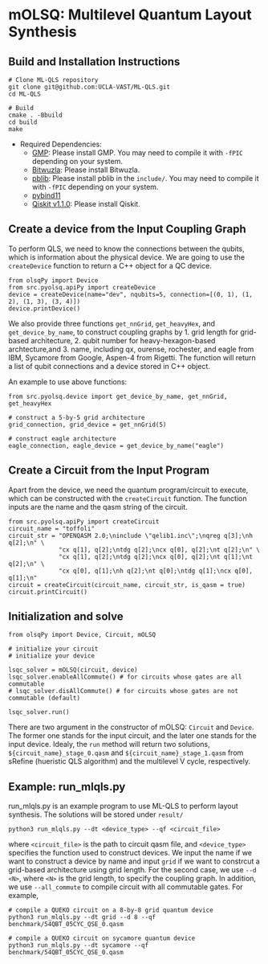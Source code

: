 # mOLSQ: Multilevel Quantum Layout Synthesis

## Build and Installation Instructions

```
# Clone ML-QLS repository
git clone git@github.com:UCLA-VAST/ML-QLS.git
cd ML-QLS

# Build
cmake . -Bbuild
cd build
make
```

- Required Dependencies: 
  - [GMP](https://github.com/alisw/GMP/tree/master): Please install GMP. You may need to compile it with `-fPIC` depending on your system.
  - [Bitwuzla](https://github.com/bitwuzla/bitwuzla/tree/4eda0536800576cb2531ab9ce13292da8f21f0eb): Please install Bitwuzla.
  - [pblib](https://github.com/master-keying/pblib): Please install pblib in the `include/`. You may need to compile it with `-fPIC` depending on your system.
  - [pybind11](https://pybind11.readthedocs.io/en/stable/)
  - [Qiskit v1.1.0](https://docs.quantum.ibm.com/start): Please install Qiskit.

## Create a device from the Input Coupling Graph

To perform QLS, we need to know the connections between the qubits, which is information about the physical device.
We are going to use the `createDevice` function to return a C++ object for a QC device.

```
from olsqPy import Device
from src.pyolsq.apiPy import createDevice
device = createDevice(name="dev", nqubits=5, connection=[(0, 1), (1, 2), (1, 3), (3, 4)])
device.printDevice()
```

We also provide three functions `get_nnGrid`, `get_heavyHex`, and `get_device_by_name`, to construct coupling graphs by 1. grid length for grid-based architecture, 2. qubit number for heavy-hexagon-based archtecture,and 3. name, including qx, ourense, rochester, and eagle from IBM, Sycamore from Google, Aspen-4 from Rigetti.
The function will return a list of qubit connections and a device stored in C++ object.

An example to use above functions:
```
from src.pyolsq.device import get_device_by_name, get_nnGrid, get_heavyHex

# construct a 5-by-5 grid architecture
grid_connection, grid_device = get_nnGrid(5)

# construct eagle architecture
eagle_connection, eagle_device = get_device_by_name("eagle")
```

## Create a Circuit from the Input Program

Apart from the device, we need the quantum program/circuit to execute, which can be constructed with the `createCircuit` function.
The function inputs are the name and the qasm string of the circuit.
```
from src.pyolsq.apiPy import createCircuit
circuit_name = "toffoli"
circuit_str = "OPENQASM 2.0;\ninclude \"qelib1.inc\";\nqreg q[3];\nh q[2];\n" \
              "cx q[1], q[2];\ntdg q[2];\ncx q[0], q[2];\nt q[2];\n" \
              "cx q[1], q[2];\ntdg q[2];\ncx q[0], q[2];\nt q[1];\nt q[2];\n" \
              "cx q[0], q[1];\nh q[2];\nt q[0];\ntdg q[1];\ncx q[0], q[1];\n"
circuit = createCircuit(circuit_name, circuit_str, is_qasm = true)
circuit.printCircuit()
```

## Initialization and solve

```
from olsqPy import Device, Circuit, mOLSQ

# initialize your circuit
# initialize your device

lsqc_solver = mOLSQ(circuit, device)
lsqc_solver.enableAllCommute() # for circuits whose gates are all commutable
# lsqc_solver.disAllCommute() # for circuits whose gates are not commutable (default)

lsqc_solver.run()
```

There are two argument in the constructor of mOLSQ: `Circuit` and `Device`.
The former one stands for the input circuit, and the later one stands for the input device.
Idealy, the `run` method will return two solutions, `${circuit_name}_stage_0.qasm` and `${circuit_name}_stage_1.qasm` from sRefine (hueristic QLS algorithm) and the multilevel V cycle, respectively.

## Example: run_mlqls.py

run_mlqls.py is an example program to use ML-QLS to perform layout synthesis. The solutions will be stored under `result/`
```
python3 run_mlqls.py --dt <device_type> --qf <circuit_file>
```
where `<circuit_file>` is the path to circuit qasm file, and `<device_type>` specifies the function used to construct devices. 
We input the name if we want to construct a device by name and input `grid` if we want to constrcut a grid-based architecture using grid length. 
For the second case, we use `--d <N>`, where `<N>` is the grid length, to specify the coupling graph.
In addition, we use `--all_commute` to compile circuit with all commutable gates.
For example, 
```
# compile a QUEKO circuit on a 8-by-8 grid quantum device
python3 run_mlqls.py --dt grid --d 8 --qf benchmark/54QBT_05CYC_QSE_0.qasm

# compile a QUEKO circuit on sycamore quantum device
python3 run_mlqls.py --dt sycamore --qf benchmark/54QBT_05CYC_QSE_0.qasm
```
